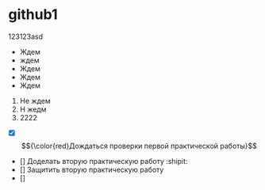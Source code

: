 # github1
123123asd
* Ждем
* ждем
* Ждем
* Ждем
* Ждем
1. Не ждем
2. Н жедм
3. 2222
- [x] $${\color{red}Дождаться проверки первой практической работы}$$
- [] Доделать вторую практическую работу :shipit:
- [] Защитить вторую практическую работу
- [] 
